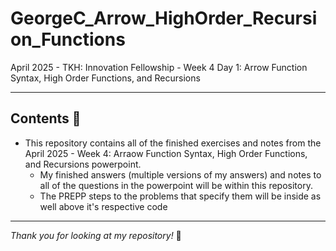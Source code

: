 # GeorgeC_Arrow_HighOrder_Recursion_Functions
April 2025 - TKH: Innovation Fellowship - Week 4 Day 1: Arrow Function Syntax, High Order Functions, and Recursions

---

## Contents 🎯

* This repository contains all of the finished exercises and notes from the April 2025 - Week 4: Arraow Function Syntax, High Order Functions, and Recursions powerpoint. 
    * My finished answers (multiple versions of my answers) and notes to all of the questions in the powerpoint will be within this repository.
    * The PREPP steps to the problems that specify them will be inside as well above it's respective code

---

_Thank you for looking at my repository!_ 🎉

